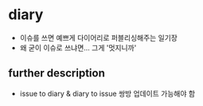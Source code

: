 # diary
- 이슈를 쓰면 예쁘게 다이어리로 퍼블리싱해주는 일기장
- 왜 굳이 이슈로 쓰냐면... 그게 '멋지니까'

## further description
- issue to diary & diary to issue 쌍방 업데이트 가능해야 함
